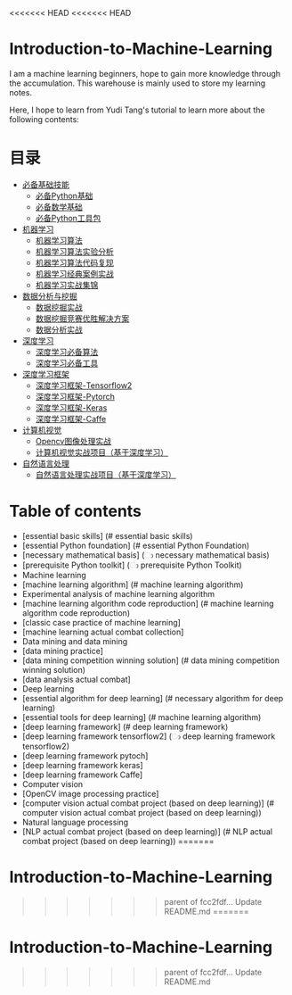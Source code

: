 <<<<<<< HEAD
<<<<<<< HEAD
# Introduction-to-Machine-Learning
I am a machine learning beginners, hope to gain more knowledge through the accumulation. This warehouse is mainly used to store my learning notes.

Here, I hope to learn from Yudi Tang's tutorial to learn more about the following contents:

# 目录  
- [必备基础技能](#必备基础技能)
  - [必备Python基础](#必备Python基础) 
  - [必备数学基础](#必备数学基础)   
  - [必备Python工具包](#必备Python工具包) 
- [机器学习](#机器学习)
  - [机器学习算法](#机器学习算法) 
  - [机器学习算法实验分析](#机器学习算法实验分析) 
  - [机器学习算法代码复现](#机器学习算法代码复现) 
  - [机器学习经典案例实战](#机器学习经典案例实战)
  - [机器学习实战集锦](#机器学习实战集锦)   
- [数据分析与挖掘](#数据分析与挖掘) 
  - [数据挖掘实战](#数据挖掘实战) 
  - [数据挖掘竞赛优胜解决方案](#数据挖掘竞赛优胜解决方案) 
  - [数据分析实战](#数据分析实战) 
- [深度学习](#深度学习) 
  - [深度学习必备算法](#深度学习必备算法) 
  - [深度学习必备工具](#机器学习算法) 
- [深度学习框架](#深度学习框架)
  - [深度学习框架-Tensorflow2](#深度学习框架-Tensorflow2) 
  - [深度学习框架-Pytorch](#深度学习框架-Pytorch) 
  - [深度学习框架-Keras](#深度学习框架-Keras) 
  - [深度学习框架-Caffe](#深度学习框架-Caffe)
- [计算机视觉](#计算机视觉)
  - [Opencv图像处理实战](#Opencv图像处理实战) 
  - [计算机视觉实战项目（基于深度学习）](#计算机视觉实战项目（基于深度学习）) 
- [自然语言处理](#自然语言处理)
  - [自然语言处理实战项目（基于深度学习）](#自然语言处理实战项目（基于深度学习）) 
  
# Table of contents
- [essential basic skills] (# essential basic skills)
- [essential Python foundation] (# essential Python Foundation)
- [necessary mathematical basis] (ා necessary mathematical basis)
- [prerequisite Python toolkit] (ා prerequisite Python Toolkit)
- Machine learning
- [machine learning algorithm] (# machine learning algorithm)
- Experimental analysis of machine learning algorithm
- [machine learning algorithm code reproduction] (# machine learning algorithm code reproduction)
- [classic case practice of machine learning]
- [machine learning actual combat collection]
- Data mining and data mining
- [data mining practice]
- [data mining competition winning solution] (# data mining competition winning solution)
- [data analysis actual combat]
- Deep learning
- [essential algorithm for deep learning] (# necessary algorithm for deep learning)
- [essential tools for deep learning] (# machine learning algorithm)
- [deep learning framework] (# deep learning framework)
- [deep learning framework tensorflow2] (ා deep learning framework tensorflow2)
- [deep learning framework pytoch]
- [deep learning framework keras]
- [deep learning framework Caffe]
- Computer vision
- [OpenCV image processing practice]
- [computer vision actual combat project (based on deep learning)] (# computer vision actual combat project (based on deep learning))
- Natural language processing
- [NLP actual combat project (based on deep learning)] (# NLP actual combat project (based on deep learning))
=======
# Introduction-to-Machine-Learning
>>>>>>> parent of fcc2fdf... Update README.md
=======
# Introduction-to-Machine-Learning
>>>>>>> parent of fcc2fdf... Update README.md
